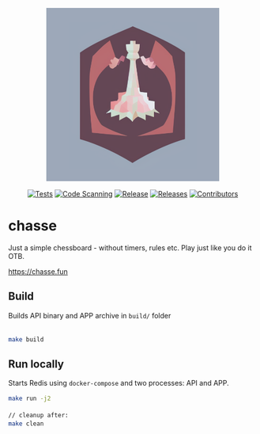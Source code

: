 <p align="center">
 <img src="img/logo2.png" width="350">
</p>
<div align="center">

  <a href="">![Tests](https://github.com/leonidasdeim/app-chessboard/actions/workflows/go.yml/badge.svg)</a>
  <a href="">![Code Scanning](https://github.com/leonidasdeim/app-chessboard/actions/workflows/codeql.yml/badge.svg)</a>
  <a href="">![Release](https://badgen.net/github/release/leonidasdeim/app-chessboard/)</a>
  <a href="">![Releases](https://badgen.net/github/releases/leonidasdeim/app-chessboard)</a>
  <a href="">![Contributors](https://badgen.net/github/contributors/leonidasdeim/app-chessboard)</a>
  
</div>

# chasse

Just a simple chessboard - without timers, rules etc. Play just like you do it OTB.

<https://chasse.fun>

## Build

Builds API binary and APP archive in `build/` folder

```bash

make build
```

## Run locally

Starts Redis using `docker-compose` and two processes: API and APP.

```bash
make run -j2

// cleanup after:
make clean
```
